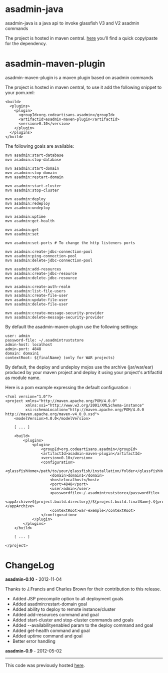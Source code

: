 # asadmin-java

asadmin-java is a java api to invoke glassfish V3 and V2 asadmin commands

The project is hosted in maven central.
[here](http://search.maven.org/#search%7Cga%7C1%7Casadmin-java) you'll find a quick copy/paste for the dependency.


# asadmin-maven-plugin

asadmin-maven-plugin is a maven plugin based on asadmin commands

The project is hosted in maven central, to use it add the following snippet to your pom.xml:


	<build>
	  <plugins>
 	    <plugin>
	      <groupId>org.codeartisans.asadmin</groupId>
	      <artifactId>asadmin-maven-plugin</artifactId>
	      <version>0.10</version>
	    </plugin>
	  </plugins>
	</build>

The following goals are available:

    mvn asadmin:start-database
    mvn asadmin:stop-database

    mvn asadmin:start-domain
    mvn asadmin:stop-domain
    mvn asadmin:restart-domain

    mvn asadmin:start-cluster
    mvn asadmin:stop-cluster

    mvn asadmin:deploy
    mvn asadmin:redeploy
    mvn asadmin:undeploy

    mvn asadmin:uptime
    mvn asadmin:get-health

    mvn asadmin:get
    mvn asadmin:set
    
    mvn asadmin:set-ports # To change the http listeners ports

    mvn asadmin:create-jdbc-connection-pool
    mvn asadmin:ping-connection-pool
    mvn asadmin:delete-jdbc-connection-pool

    mvn asadmin:add-resources
    mvn asadmin:create-jdbc-resource
    mvn asadmin:delete-jdbc-resource

    mvn asadmin:create-auth-realm
    mvn asadmin:list-file-users
    mvn asadmin:create-file-user
    mvn asadmin:update-file-user
    mvn asadmin:delete-file-user

    mvn asadmin:create-message-security-provider
    mvn asadmin:delete-message-security-provider

By default the asadmin-maven-plugin use the following settings:

    user: admin
    password-file: ~/.asadmintruststore
    admin-host: localhost
    admin-port: 4848
    domain: domain1
    contextRoot: ${finalName} (only for WAR projects)


By default, the deploy and undeploy mojos use the archive (jar/war/ear) produced by your maven project and deploy it using your project's artifactId as module name.

Here is a pom example expressing the default configuration :

    <?xml version="1.0"?>
    <project xmlns="http://maven.apache.org/POM/4.0.0"
             xmlns:xsi="http://www.w3.org/2001/XMLSchema-instance"
             xsi:schemaLocation="http://maven.apache.org/POM/4.0.0 http://maven.apache.org/maven-v4_0_0.xsd">
        <modelVersion>4.0.0</modelVersion>

        [ ... ]

        <build>
            <plugins>
                <plugin>
                    <groupId>org.codeartisans.asadmin</groupId>
                    <artifactId>asadmin-maven-plugin</artifactId>
                    <version>0.10</version>
                    <configuration>
                        <glassfishHome>/path/to/your/glassfish/installation/folder</glassfishHome>
                        <domain>domain1</domain>
                        <host>localhost</host>
                        <port>4848</port>
                        <user>admin</user>
                        <passwordfile>~/.asadmintruststore</passwordfile>
                        <appArchive>${project.build.directory}/${project.build.finalName}.${project.artifact.artifactHandler.extension}</appArchive>
                        <contextRoot>war-exemple</contextRoot>
                    </configuration>
                </plugin>
            </plugins>
        </build>

        [ ... ]

    </project>

# ChangeLog

**asadmin-0.10** - 2012-11-04

Thanks to J.Francis and Charles Brown for their contribution to this release.

- Added JSP precompile option to all deployment goals
- Added asadmin:restart-domain goal
- Added ability to deploy to remote instance/cluster
- Added add-resources command and goal
- Added start-cluster and stop-cluster commands and goals
- Added --availabilityenabled param to the deploy command and goal
- Added get-health command and goal
- Added uptime command and goal
- Better error handling

**asadmin-0.9** - 2012-05-02

------------------

This code was previously hosted [here](http://code.google.com/p/asadmin-maven-plugin/).

